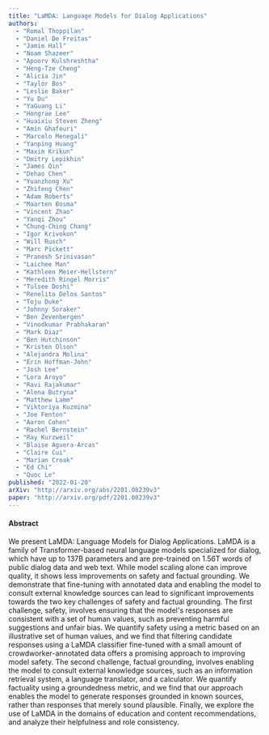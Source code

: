 ```yaml
---
title: "LaMDA: Language Models for Dialog Applications"
authors:
  - "Romal Thoppilan"
  - "Daniel De Freitas"
  - "Jamie Hall"
  - "Noam Shazeer"
  - "Apoorv Kulshreshtha"
  - "Heng-Tze Cheng"
  - "Alicia Jin"
  - "Taylor Bos"
  - "Leslie Baker"
  - "Yu Du"
  - "YaGuang Li"
  - "Hongrae Lee"
  - "Huaixiu Steven Zheng"
  - "Amin Ghafouri"
  - "Marcelo Menegali"
  - "Yanping Huang"
  - "Maxim Krikun"
  - "Dmitry Lepikhin"
  - "James Qin"
  - "Dehao Chen"
  - "Yuanzhong Xu"
  - "Zhifeng Chen"
  - "Adam Roberts"
  - "Maarten Bosma"
  - "Vincent Zhao"
  - "Yanqi Zhou"
  - "Chung-Ching Chang"
  - "Igor Krivokon"
  - "Will Rusch"
  - "Marc Pickett"
  - "Pranesh Srinivasan"
  - "Laichee Man"
  - "Kathleen Meier-Hellstern"
  - "Meredith Ringel Morris"
  - "Tulsee Doshi"
  - "Renelito Delos Santos"
  - "Toju Duke"
  - "Johnny Soraker"
  - "Ben Zevenbergen"
  - "Vinodkumar Prabhakaran"
  - "Mark Diaz"
  - "Ben Hutchinson"
  - "Kristen Olson"
  - "Alejandra Molina"
  - "Erin Hoffman-John"
  - "Josh Lee"
  - "Lora Aroyo"
  - "Ravi Rajakumar"
  - "Alena Butryna"
  - "Matthew Lamm"
  - "Viktoriya Kuzmina"
  - "Joe Fenton"
  - "Aaron Cohen"
  - "Rachel Bernstein"
  - "Ray Kurzweil"
  - "Blaise Aguera-Arcas"
  - "Claire Cui"
  - "Marian Croak"
  - "Ed Chi"
  - "Quoc Le"
published: "2022-01-20"
arXiv: "http://arxiv.org/abs/2201.08239v3"
paper: "http://arxiv.org/pdf/2201.08239v3"
---
```


#### Abstract

We present LaMDA: Language Models for Dialog Applications. LaMDA is a family of Transformer-based neural language models specialized for dialog, which have up to 137B parameters and are pre-trained on 1.56T words of public dialog data and web text. While model scaling alone can improve quality, it shows less improvements on safety and factual grounding. We demonstrate that fine-tuning with annotated data and enabling the model to consult external knowledge sources can lead to significant improvements towards the two key challenges of safety and factual grounding. The first challenge, safety, involves ensuring that the model's responses are consistent with a set of human values, such as preventing harmful suggestions and unfair bias. We quantify safety using a metric based on an illustrative set of human values, and we find that filtering candidate responses using a LaMDA classifier fine-tuned with a small amount of crowdworker-annotated data offers a promising approach to improving model safety. The second challenge, factual grounding, involves enabling the model to consult external knowledge sources, such as an information retrieval system, a language translator, and a calculator. We quantify factuality using a groundedness metric, and we find that our approach enables the model to generate responses grounded in known sources, rather than responses that merely sound plausible. Finally, we explore the use of LaMDA in the domains of education and content recommendations, and analyze their helpfulness and role consistency.
		